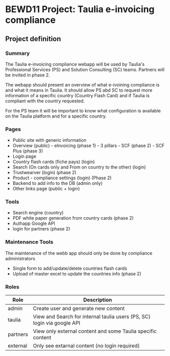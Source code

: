 # BEWD11 Project: Taulia e-invoicing compliance

## Project definition
### Summary
The Taulia e-invoicing compliance webapp will be used by Taulia's Professional Services (PS) and Solution Consulting (SC) teams. Partners will be invited in phase 2.

The webapp should present an overview of what e-ivoining compliance is and what it means in Taulia.
It should allow PS abd SC to request more information of a specific country (Country Flash Card) and if Taulia is compliant with the country requested.

For the PS team it will be important to know what configuration is available on the Taulia platform and for a specific country.

### Pages
- Public site with generic information
- Overview (public)
        - eInvoicing (phase 1)
                - 3 pillars
        - SCF (phase 2)
        - SCF Plus (phase 3)
- Login page
- Country flash cards (fiche pays) (login)
- Search (On cards only and From on country to the other) (login)
- Trustwearver (login) (phase 2)
- Product - compliance settings (login) (Phase 2)
- Backend to add info to the DB (admin only)
- Other links page (public + login)

### Tools
- Search engine (country)
- PDF white paper generation from country cards (phase 2)
- Authapp Google API
- login for partners (phase 2)




### Maintenance Tools
The maintenance of the webb app should only be done by compliance administrators
- Single form to add/update/delete countries flash cards
- Upload of master excel to update the countries info (phase 2)

### Roles
| Role | Description |
|---------------|----------------------------------------------------------------------|
| admin | Create user and generate new content |
| taulia | View and Search for internal taulia users (PS, SC) login via google API |
| partners | View only external content and some Taulia specific content |
| external | Only see extarnal content (no login required) |

